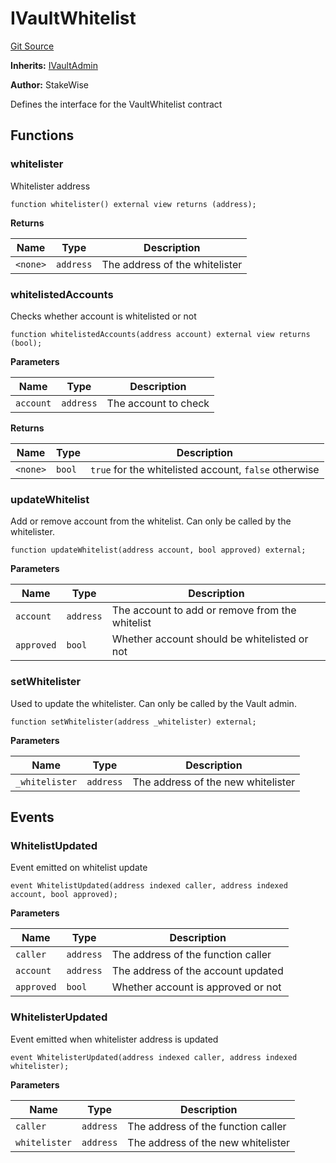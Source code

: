 # IVaultWhitelist
[Git Source](https://github.com/stakewise/v3-core/blob/c4059a64871829ca60ea58f054baf8eb13d3572a/contracts/interfaces/IVaultWhitelist.sol)

**Inherits:**
[IVaultAdmin](/contracts/interfaces/IVaultAdmin.sol/interface.IVaultAdmin.md)

**Author:**
StakeWise

Defines the interface for the VaultWhitelist contract


## Functions
### whitelister

Whitelister address


```solidity
function whitelister() external view returns (address);
```
**Returns**

|Name|Type|Description|
|----|----|-----------|
|`<none>`|`address`|The address of the whitelister|


### whitelistedAccounts

Checks whether account is whitelisted or not


```solidity
function whitelistedAccounts(address account) external view returns (bool);
```
**Parameters**

|Name|Type|Description|
|----|----|-----------|
|`account`|`address`|The account to check|

**Returns**

|Name|Type|Description|
|----|----|-----------|
|`<none>`|`bool`|`true` for the whitelisted account, `false` otherwise|


### updateWhitelist

Add or remove account from the whitelist. Can only be called by the whitelister.


```solidity
function updateWhitelist(address account, bool approved) external;
```
**Parameters**

|Name|Type|Description|
|----|----|-----------|
|`account`|`address`|The account to add or remove from the whitelist|
|`approved`|`bool`|Whether account should be whitelisted or not|


### setWhitelister

Used to update the whitelister. Can only be called by the Vault admin.


```solidity
function setWhitelister(address _whitelister) external;
```
**Parameters**

|Name|Type|Description|
|----|----|-----------|
|`_whitelister`|`address`|The address of the new whitelister|


## Events
### WhitelistUpdated
Event emitted on whitelist update


```solidity
event WhitelistUpdated(address indexed caller, address indexed account, bool approved);
```

**Parameters**

|Name|Type|Description|
|----|----|-----------|
|`caller`|`address`|The address of the function caller|
|`account`|`address`|The address of the account updated|
|`approved`|`bool`|Whether account is approved or not|

### WhitelisterUpdated
Event emitted when whitelister address is updated


```solidity
event WhitelisterUpdated(address indexed caller, address indexed whitelister);
```

**Parameters**

|Name|Type|Description|
|----|----|-----------|
|`caller`|`address`|The address of the function caller|
|`whitelister`|`address`|The address of the new whitelister|

